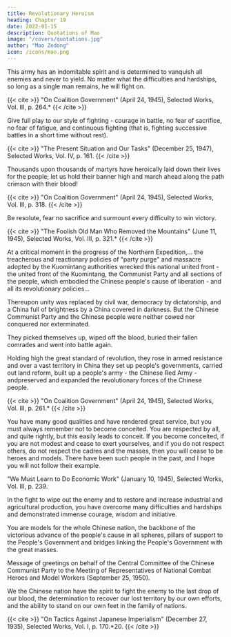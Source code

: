 ```yaml
---
title: Revolutionary Heroism
heading: Chapter 19
date: 2022-01-15
description: Quotations of Mao
image: "/covers/quotations.jpg"
author: "Mao Zedong"
icon: /icons/mao.png
---
```



This army has an indomitable spirit and is determined to vanquish all enemies and never to yield. No matter what the difficulties and hardships, so long as a single man remains, he will fight on.

{{< cite >}}
"On Coalition Government" (April 24, 1945), Selected Works, Vol. III, p. 264.*
{{< /cite >}}


Give full play to our style of fighting - courage in battle, no fear of sacrifice, no fear of fatigue, and continuous fighting (that is, fighting successive battles in a short time without rest).

{{< cite >}}
"The Present Situation and Our Tasks" (December 25, 1947), Selected Works, Vol. IV, p. 161.
{{< /cite >}}


Thousands upon thousands of martyrs have heroically laid down their lives for the people; let us hold their banner high and march ahead along the path crimson with their blood!

{{< cite >}}
"On Coalition Government" (April 24, 1945), Selected Works, Vol. III, p. 318.
{{< /cite >}}


Be resolute, fear no sacrifice and surmount every difficulty to win victory.

{{< cite >}}
"The Foolish Old Man Who Removed the Mountains" (June 11, 1945), Selected Works, Vol. III, p. 321.*
{{< /cite >}}


At a critical moment in the progress of the Northern Expedition,… the treacherous and reactionary policies of "party purge" and massacre adopted by the Kuomintang authorities wrecked this national united front - the united front of the Kuomintang, the Communist Party and all sections of the people, which embodied the Chinese people's cause of liberation - and all its revolutionary policies… 

Thereupon unity was replaced by civil war, democracy by dictatorship, and a China full of brightness by a China covered in darkness. But the Chinese Communist Party and the Chinese people were neither cowed nor conquered nor exterminated. 

They picked themselves up, wiped off the blood, buried their fallen comrades and went into battle again. 

Holding high the great standard of revolution, they rose in armed resistance and over a vast territory in China they set up people's governments, carried out land reform, built up a people's army - the Chinese Red Army - andpreserved and expanded the revolutionary forces of the Chinese people.

{{< cite >}}
"On Coalition Government" (April 24, 1945), Selected Works, Vol. III, p. 261.*
{{< /cite >}}

You have many good qualities and have rendered great service, but you must always remember not to become conceited. You are respected by all, and quite rightly, but this easily leads to conceit. If you become conceited, if you are not modest and cease to exert yourselves, and if you do not respect others, do not respect the cadres and the masses, then you will cease to be heroes and models. There have been such people in the past, and I hope you will not
follow their example.

"We Must Learn to Do Economic Work" (January 10, 1945), Selected Works, Vol. III, p. 239.

In the fight to wipe out the enemy and to restore and increase industrial and agricultural production, you have overcome many difficulties and hardships and demonstrated immense courage, wisdom and initiative. 

You are models for the whole Chinese nation, the backbone of the victorious advance of the
people's cause in all spheres, pillars of support to the People's Government
and bridges linking the People's Government with the great masses.

Message of greetings on behalf of the Central Committee of the Chinese Communist
Party to the Meeting of Representatives of National Combat Heroes and Model
Workers (September 25, 1950).


We the Chinese nation have the spirit to fight the enemy to the last drop of
our blood, the determination to recover our lost territory by our own efforts,
and the ability to stand on our own feet in the family of nations.

{{< cite >}}
"On Tactics Against Japanese Imperialism" (December 27, 1935), Selected Works, Vol. I, p. 170.*20. 
{{< /cite >}}

